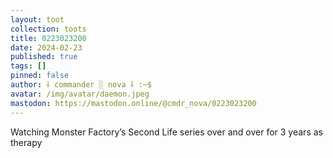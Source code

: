 ```yaml
---
layout: toot
collection: toots
title: 0223023200
date: 2024-02-23
published: true
tags: []
pinned: false
author: ⸸ commander ░ nova ⸸ :~$
avatar: /img/avatar/daemon.jpeg
mastodon: https://mastodon.online/@cmdr_nova/0223023200
---
```


Watching Monster Factory’s Second Life series over and over for 3 years as therapy
